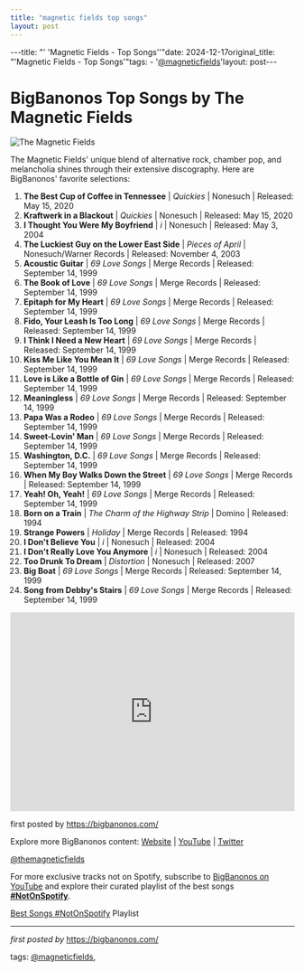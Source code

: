 ```yaml
---
title: "magnetic fields top songs"
layout: post
---
```

---title: "' 'Magnetic Fields - Top Songs''"date: 2024-12-17original_title: "'Magnetic Fields - Top Songs'"tags:  - '[@magneticfields](/tags/magneticfields/)'layout: post---<h1>BigBanonos Top Songs by The Magnetic Fields</h1><img alt="The Magnetic Fields" src="https://images.squarespace-cdn.com/content/v1/54e21523e4b0cc0f086836a9/1424116171904-VQY4CEOTFVKUH8MQZK8D/1424107635340.jpeg" /> <p>The Magnetic Fields' unique blend of alternative rock, chamber pop, and melancholia shines through their extensive discography. Here are BigBanonos' favorite selections:</p> <ol> <li><strong>The Best Cup of Coffee in Tennessee</strong> | <em>Quickies</em> | Nonesuch | Released: May 15, 2020</li> <li><strong>Kraftwerk in a Blackout</strong> | <em>Quickies</em> | Nonesuch | Released: May 15, 2020</li> <li><strong>I Thought You Were My Boyfriend</strong> | <em>i</em> | Nonesuch | Released: May 3, 2004</li> <li><strong>The Luckiest Guy on the Lower East Side</strong> | <em>Pieces of April</em> | Nonesuch/Warner Records | Released: November 4, 2003</li> <li><strong>Acoustic Guitar</strong> | <em>69 Love Songs</em> | Merge Records | Released: September 14, 1999</li> <li><strong>The Book of Love</strong> | <em>69 Love Songs</em> | Merge Records | Released: September 14, 1999</li> <li><strong>Epitaph for My Heart</strong> | <em>69 Love Songs</em> | Merge Records | Released: September 14, 1999</li> <li><strong>Fido, Your Leash Is Too Long</strong> | <em>69 Love Songs</em> | Merge Records | Released: September 14, 1999</li> <li><strong>I Think I Need a New Heart</strong> | <em>69 Love Songs</em> | Merge Records | Released: September 14, 1999</li> <li><strong>Kiss Me Like You Mean It</strong> | <em>69 Love Songs</em> | Merge Records | Released: September 14, 1999</li> <li><strong>Love is Like a Bottle of Gin</strong> | <em>69 Love Songs</em> | Merge Records | Released: September 14, 1999</li> <li><strong>Meaningless</strong> | <em>69 Love Songs</em> | Merge Records | Released: September 14, 1999</li> <li><strong>Papa Was a Rodeo</strong> | <em>69 Love Songs</em> | Merge Records | Released: September 14, 1999</li> <li><strong>Sweet-Lovin' Man</strong> | <em>69 Love Songs</em> | Merge Records | Released: September 14, 1999</li> <li><strong>Washington, D.C.</strong> | <em>69 Love Songs</em> | Merge Records | Released: September 14, 1999</li> <li><strong>When My Boy Walks Down the Street</strong> | <em>69 Love Songs</em> | Merge Records | Released: September 14, 1999</li> <li><strong>Yeah! Oh, Yeah!</strong> | <em>69 Love Songs</em> | Merge Records | Released: September 14, 1999</li> <li><strong>Born on a Train</strong> | <em>The Charm of the Highway Strip</em> | Domino | Released: 1994</li> <li><strong>Strange Powers</strong> | <em>Holiday</em> | Merge Records | Released: 1994</li> <li><strong>I Don't Believe You</strong> | <em>i</em> | Nonesuch | Released: 2004</li> <li><strong>I Don't Really Love You Anymore</strong> | <em>i</em> | Nonesuch | Released: 2004</li> <li><strong>Too Drunk To Dream</strong> | <em>Distortion</em> | Nonesuch | Released: 2007</li> <li><strong>Big Boat</strong> | <em>69 Love Songs</em> | Merge Records | Released: September 14, 1999</li> <li><strong>Song from Debby's Stairs</strong> | <em>69 Love Songs</em> | Merge Records | Released: September 14, 1999</li></ol> <div> <iframe allow="autoplay; clipboard-write; encrypted-media; fullscreen; picture-in-picture" frameborder="0" height="352" loading="lazy" src="https://open.spotify.com/embed/playlist/2U4otNE0VUoiNwivEDLsiO?utm_source=generator" width="100%"></iframe></div> <p>first posted by <a href="https://bigbanonos.com/">https://bigbanonos.com/</a></p> <div> <p>Explore more BigBanonos content: <a href="https://bigbanonos.com/">Website</a> | <a href="https://www.youtube.com/[@BigBanonos](/tags/BigBanonos/)">YouTube</a> | <a href="https://x.com/bigbanonos">Twitter</a></p></div> <!--Tags--><p>[@themagneticfields](/tags/themagneticfields/)</p><!--Subscribe and Playlist Links--><div>    <p>For more exclusive tracks not on Spotify, subscribe to <a href="https://www.youtube.com/[@BigBanonos](/tags/BigBanonos/)" target="_blank">BigBanonos on YouTube</a> and explore their curated playlist of the best songs <strong>[#NotOnSpotify](/tags/NotOnSpotify/)</strong>.</p>    <p><a href="https://www.youtube.com/playlist?list=PLtuNtuTatqI0kFahUCbtbfenC_ET5O_tr" target="_blank">Best Songs [#NotOnSpotify](/tags/NotOnSpotify/) Playlist<br /></a></p></div><hr /><p><em>first posted by</em> <a href="https://bigbanonos.com/" rel="noopener" target="_new">https://bigbanonos.com/</a></p><p>tags: [@magneticfields](/tags/magneticfields/),</p>